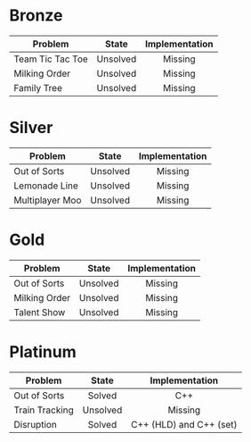 # Bronze
| Problem        | State           | Implementation  |
| ------------- |:---------------:| :--------------:|
| Team Tic Tac Toe | Unsolved          | Missing            |
| Milking Order | Unsolved          | Missing            |
| Family Tree | Unsolved          | Missing            |
# Silver
| Problem        | State           | Implementation  |
| ------------- |:---------------:| :--------------:|
| Out of Sorts | Unsolved          | Missing            |
| Lemonade Line | Unsolved          | Missing            |
| Multiplayer Moo | Unsolved          | Missing            |
# Gold
| Problem        | State           | Implementation  |
| ------------- |:---------------:| :--------------:|
| Out of Sorts | Unsolved          | Missing            |
| Milking Order | Unsolved          | Missing            |
| Talent Show | Unsolved          | Missing            |
# Platinum
| Problem        | State           | Implementation  |
| ------------- |:---------------:| :--------------:|
| Out of Sorts | Solved          | C++            |
| Train Tracking | Unsolved          | Missing            |
| Disruption | Solved          | C++ (HLD) and C++ (set)           |
